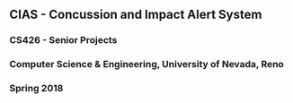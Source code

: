 ## CIAS - Concussion and Impact Alert System

### CS426 - Senior Projects
### Computer Science & Engineering, University of Nevada, Reno
### Spring 2018
